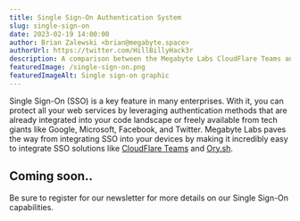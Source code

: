 ```yaml
---
title: Single Sign-On Authentication System
slug: single-sign-on
date: 2023-02-19 14:00:00
author: Brian Zalewski <brian@megabyte.space>
authorUrl: https://twitter.com/HillBillyHack3r
description: A comparison between the Megabyte Labs CloudFlare Teams and Ory.sh integrations
featuredImage: /single-sign-on.png
featuredImageAlt: Single sign-on graphic
---
```


Single Sign-On (SSO) is a key feature in many enterprises. With it, you can protect all your web services by leveraging authentication methods that are already integrated into your code landscape or freely available from tech giants like Google, Microsoft, Facebook, and Twitter. Megabyte Labs paves the way from integrating SSO into your devices by making it incredibly easy to integrate SSO solutions like [CloudFlare Teams](https://www.cloudflare.com/products/zero-trust/) and [Ory.sh](https://www.ory.sh/).

## Coming soon..

Be sure to register for our newsletter for more details on our Single Sign-On capabilities.